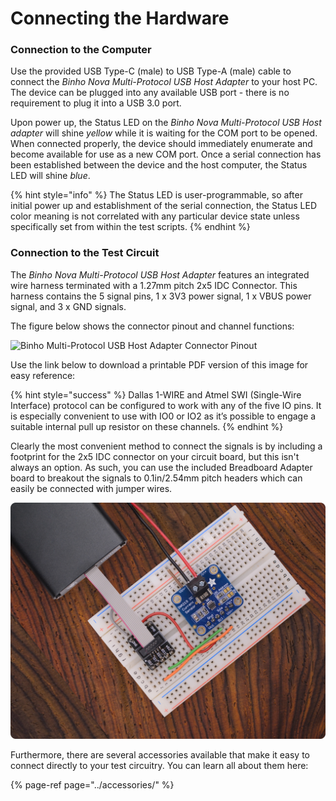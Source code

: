 # Connecting the Hardware

### Connection to the Computer

Use the provided USB Type-C \(male\) to USB Type-A \(male\) cable to connect the _Binho Nova Multi-Protocol USB Host Adapter_ to your host PC. The device can be plugged into any available USB port - there is no requirement to plug it into a USB 3.0 port.

Upon power up, the Status LED on the _Binho Nova Multi-Protocol USB Host adapter_ will shine _yellow_ while it is waiting for the COM port to be opened. When connected properly, the device should immediately enumerate and become available for use as a new COM port. Once a serial connection has been established between the device and the host computer, the Status LED will shine _blue_.

{% hint style="info" %}
The Status LED is user-programmable, so after initial power up and establishment of the serial connection, the Status LED color meaning is not correlated with any particular device state unless specifically set from within the test scripts.
{% endhint %}

### Connection to the Test Circuit

The _Binho Nova Multi-Protocol USB Host Adapter_ features an integrated wire harness terminated with a 1.27mm pitch 2x5 IDC Connector. This harness contains the 5 signal pins, 1 x 3V3 power signal, 1 x VBUS power signal, and 3 x GND signals.

The figure below shows the connector pinout and channel functions:

![Binho Multi-Protocol USB Host Adapter Connector Pinout](https://lh6.googleusercontent.com/B0wtTLMyQRKR0hdAnhKn7ZrtWkvebW8P7kxPjLdgFhrJV8SeM7BVPZ1Nzwv5U6f9vIHKPIusSXxCpY97E9Q7DQ4fHGJxnetf3Qp9eBzfLwkASNAYwr76SxFgVfCCysFknVrSYifv)

Use the link below to download a printable PDF version of this image for easy reference:

{% hint style="success" %}
Dallas 1-WIRE and Atmel SWI \(Single-Wire Interface\) protocol can be configured to work with any of the five IO pins. It is especially convenient to use with IO0 or IO2 as it’s possible to engage a suitable internal pull up resistor on these channels.
{% endhint %}

Clearly the most convenient method to connect the signals is by including a footprint for the 2x5 IDC connector on your circuit board, but this isn't always an option. As such, you can use the included Breadboard Adapter board to breakout the signals to 0.1in/2.54mm pitch headers which can easily be connected with jumper wires.

![Using the Breadboard Breakout Adapter](../../.gitbook/assets/image%20%2821%29.png)

Furthermore, there are several accessories available that make it easy to connect directly to your test circuitry. You can learn all about them here:

{% page-ref page="../accessories/" %}

